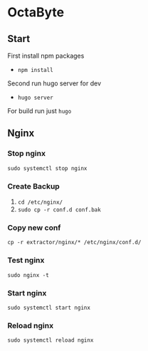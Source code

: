 # OctaByte

## Start

First install npm packages

- `npm install`

Second run hugo server for dev

- `hugo server`

For build run just `hugo`

## Nginx

### Stop nginx

`sudo systemctl stop nginx`

### Create Backup

1. `cd /etc/nginx/`
2. `sudo cp -r conf.d conf.bak`

### Copy new conf

`cp -r extractor/nginx/* /etc/nginx/conf.d/`

### Test nginx

`sudo nginx -t`

### Start nginx

`sudo systemctl start nginx`

### Reload nginx

`sudo systemctl reload nginx`

